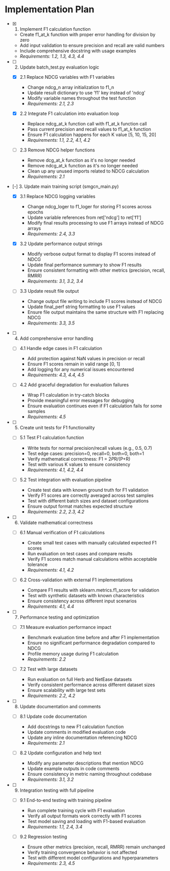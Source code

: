 # Implementation Plan

- [x] 1. Implement F1 calculation function
  - Create f1_at_k function with proper error handling for division by zero
  - Add input validation to ensure precision and recall are valid numbers
  - Include comprehensive docstring with usage examples
  - _Requirements: 1.2, 1.3, 4.3, 4.4_

- [ ] 2. Update batch_test.py evaluation logic
  - [x] 2.1 Replace NDCG variables with F1 variables
    - Change ndcg_n array initialization to f1_n
    - Update result dictionary to use 'f1' key instead of 'ndcg'
    - Modify variable names throughout the test function
    - _Requirements: 2.1, 2.3_

  - [x] 2.2 Integrate F1 calculation into evaluation loop
    - Replace ndcg_at_k function call with f1_at_k function call
    - Pass current precision and recall values to f1_at_k function
    - Ensure F1 calculation happens for each K value [5, 10, 15, 20]
    - _Requirements: 1.1, 2.2, 4.1, 4.2_

  - [ ] 2.3 Remove NDCG helper functions
    - Remove dcg_at_k function as it's no longer needed
    - Remove ndcg_at_k function as it's no longer needed
    - Clean up any unused imports related to NDCG calculation
    - _Requirements: 2.1_

- [-] 3. Update main training script (smgcn_main.py)
  - [x] 3.1 Replace NDCG logging variables
    - Change ndcg_loger to f1_loger for storing F1 scores across epochs
    - Update variable references from ret['ndcg'] to ret['f1']
    - Modify final results processing to use F1 arrays instead of NDCG arrays
    - _Requirements: 2.4, 3.3_

  - [x] 3.2 Update performance output strings
    - Modify verbose output format to display F1 scores instead of NDCG
    - Update final performance summary to show F1 results
    - Ensure consistent formatting with other metrics (precision, recall, RMRR)
    - _Requirements: 3.1, 3.2, 3.4_

  - [ ] 3.3 Update result file output
    - Change output file writing to include F1 scores instead of NDCG
    - Update final_perf string formatting to use F1 values
    - Ensure file output maintains the same structure with F1 replacing NDCG
    - _Requirements: 3.3, 3.5_

- [ ] 4. Add comprehensive error handling
  - [ ] 4.1 Handle edge cases in F1 calculation
    - Add protection against NaN values in precision or recall
    - Ensure F1 scores remain in valid range [0, 1]
    - Add logging for any numerical issues encountered
    - _Requirements: 4.3, 4.4, 4.5_

  - [ ] 4.2 Add graceful degradation for evaluation failures
    - Wrap F1 calculation in try-catch blocks
    - Provide meaningful error messages for debugging
    - Ensure evaluation continues even if F1 calculation fails for some samples
    - _Requirements: 4.5_

- [ ] 5. Create unit tests for F1 functionality
  - [ ] 5.1 Test F1 calculation function
    - Write tests for normal precision/recall values (e.g., 0.5, 0.7)
    - Test edge cases: precision=0, recall=0, both=0, both=1
    - Verify mathematical correctness: F1 = 2*P*R/(P+R)
    - Test with various K values to ensure consistency
    - _Requirements: 4.1, 4.2, 4.4_

  - [ ] 5.2 Test integration with evaluation pipeline
    - Create test data with known ground truth for F1 validation
    - Verify F1 scores are correctly averaged across test samples
    - Test with different batch sizes and dataset configurations
    - Ensure output format matches expected structure
    - _Requirements: 2.2, 2.3, 4.2_

- [ ] 6. Validate mathematical correctness
  - [ ] 6.1 Manual verification of F1 calculations
    - Create small test cases with manually calculated expected F1 scores
    - Run evaluation on test cases and compare results
    - Verify F1 scores match manual calculations within acceptable tolerance
    - _Requirements: 4.1, 4.2_

  - [ ] 6.2 Cross-validation with external F1 implementations
    - Compare F1 results with sklearn.metrics.f1_score for validation
    - Test with synthetic datasets with known characteristics
    - Ensure consistency across different input scenarios
    - _Requirements: 4.1, 4.4_

- [ ] 7. Performance testing and optimization
  - [ ] 7.1 Measure evaluation performance impact
    - Benchmark evaluation time before and after F1 implementation
    - Ensure no significant performance degradation compared to NDCG
    - Profile memory usage during F1 calculation
    - _Requirements: 2.2_

  - [ ] 7.2 Test with large datasets
    - Run evaluation on full Herb and NetEase datasets
    - Verify consistent performance across different dataset sizes
    - Ensure scalability with large test sets
    - _Requirements: 2.2, 4.2_

- [ ] 8. Update documentation and comments
  - [ ] 8.1 Update code documentation
    - Add docstrings to new F1 calculation function
    - Update comments in modified evaluation code
    - Update any inline documentation referencing NDCG
    - _Requirements: 2.1_

  - [ ] 8.2 Update configuration and help text
    - Modify any parameter descriptions that mention NDCG
    - Update example outputs in code comments
    - Ensure consistency in metric naming throughout codebase
    - _Requirements: 3.1, 3.2_

- [ ] 9. Integration testing with full pipeline
  - [ ] 9.1 End-to-end testing with training pipeline
    - Run complete training cycle with F1 evaluation
    - Verify all output formats work correctly with F1 scores
    - Test model saving and loading with F1-based evaluation
    - _Requirements: 1.1, 2.4, 3.4_

  - [ ] 9.2 Regression testing
    - Ensure other metrics (precision, recall, RMRR) remain unchanged
    - Verify training convergence behavior is not affected
    - Test with different model configurations and hyperparameters
    - _Requirements: 2.3, 4.5_